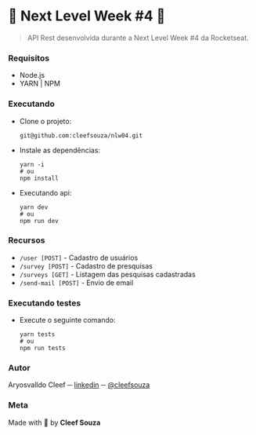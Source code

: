 # :maple_leaf: Next Level Week #4 :maple_leaf:

> API Rest desenvolvida durante a Next Level Week #4 da Rocketseat.

### Requisitos
- Node.js
- YARN | NPM

### Executando
- Clone o projeto:
  ```shell
  git@github.com:cleefsouza/nlw04.git
  ```

- Instale as dependências:
  ```shell
  yarn -i
  # ou
  npm install
  ```

- Executando api:
  ```shell
  yarn dev
  # ou
  npm run dev
  ```

### Recursos
- `/user [POST]` - Cadastro de usuários 
- `/survey [POST]` - Cadastro de presquisas
- `/surveys [GET]` - Listagem das pesquisas cadastradas
- `/send-mail [POST]` - Envio de email

### Executando testes
- Execute o seguinte comando:

    ```shell
    yarn tests
    # ou
    npm run tests
    ```
### Autor <div id="autor"></div>
Aryosvalldo Cleef ─ [linkedin](https://www.linkedin.com/in/aryosvalldo-cleef/) ─ [@cleefsouza](https://github.com/cleefsouza)

### Meta <div id="meta"></div>
Made with :green_heart: by **Cleef Souza**
